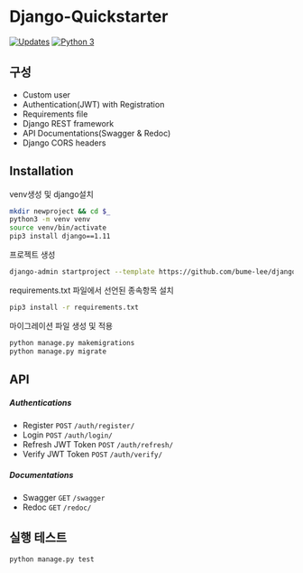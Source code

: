 # Django-Quickstarter

[![Updates](https://pyup.io/repos/github/sirrobot01/django-quickstarter/shield.svg)](https://pyup.io/repos/github/sirrobot01/django-quickstarter/)
[![Python 3](https://pyup.io/repos/github/sirrobot01/django-quickstarter/python-3-shield.svg)](https://pyup.io/repos/github/sirrobot01/django-quickstarter/)

## 구성

- Custom user
- Authentication(JWT) with Registration
- Requirements file
- Django REST framework
- API Documentations(Swagger & Redoc)
- Django CORS headers

## Installation

venv생성 및 django설치

```bash
mkdir newproject && cd $_
python3 -m venv venv
source venv/bin/activate
pip3 install django==1.11
```

프로젝트 생성

```bash
django-admin startproject --template https://github.com/bume-lee/django-quickstarter/archive/master.zip repo
```

requirements.txt 파일에서 선언된 종속항목 설치

```bash
pip3 install -r requirements.txt
```


마이그레이션 파일 생성 및 적용

```bash
python manage.py makemigrations
python manage.py migrate
```


## API

##### Authentications

- Register `POST` `/auth/register/`
- Login `POST` `/auth/login/`
- Refresh JWT Token `POST` `/auth/refresh/`
- Verify JWT Token `POST` `/auth/verify/`


##### Documentations

- Swagger `GET` `/swagger`
- Redoc `GET` `/redoc/`

## 실행 테스트

```bash
python manage.py test
```
